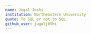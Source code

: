 ```yaml
---
name: Jugal Joshi
institution: Northeastern University
quote: To SQL or not to SQL
github_user: jugalj05hi
---
```

